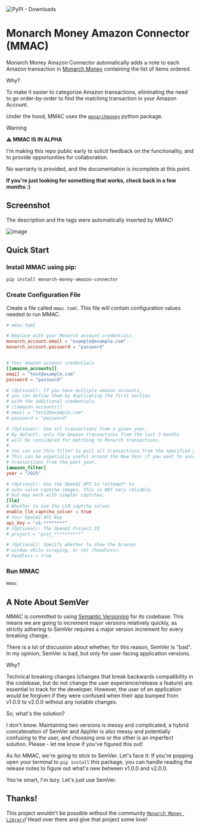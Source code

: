![PyPI - Downloads](https://img.shields.io/pypi/dm/monarch-money-amazon-connector)


# Monarch Money Amazon Connector (MMAC)

Monarch Money Amazon Connector automatically adds
a note to each Amazon transaction in [Monarch Money](https://monarchmoney.com) containing
the list of items ordered.

Why?

To make it easier to categorize Amazon transactions, eliminating
the need to go order-by-order to find the matching transaction
in your Amazon Account.

Under the hood, MMAC uses the [`monarchmoney`](https://github.com/hammem/monarchmoney) python package.

> [!Warning]
>
> **⚠️ MMAC IS IN ALPHA**
>
> I'm making this repo public early to solicit feedback on the functionality,
> and to provide opportunities for collaboration.
>
> No warranty is provided, and the documentation is incomplete at this point.
>
> **If you're just looking for something that works, check back in a few months :)**

## Screenshot

The description and the tags were automatically inserted by MMAC!

![image](https://github.com/user-attachments/assets/9efbeccf-d186-4ca4-aef4-6d4915e9afc5)


## Quick Start

### Install MMAC using pip:

```bash
pip install monarch-money-amazon-connector
```

### Create Configuration File

Create a file called `mmac.toml`. This file
will contain configuration values needed to run MMAC.

```toml
# mmac.toml

# Replace with your Monarch account credentials.
monarch_account.email = "example@example.com"
monarch_account.password = "password"


# Your amazon account credentials
[[amazon_accounts]]
email = "test@example.com"
password = "password"

# (Optional): If you have multiple amazon accounts,
# you can define them by duplicating the first section
# with the additional credentials.
# [[amazon_accounts]]
# email = "test2@example.com"
# password = "password"

# (Optional): Use all transactions from a given year.
# By default, only the Amazon transactions from the last 3 months
# will be considered for matching to Monarch transactions.
#
# You can use this filter to pull all transactions from the specified year.
# This can be especially useful around the New Year if you want to annotate
# transactions from the past year.
[amazon_filter]
year = "2025"

# (Optional): Use the OpenAI API to *attempt* to
# auto solve captcha images. This is NOT very reliable,
# but may work with simpler captchas.
[llm]
# Whether to use the LLM captcha solver
enable_llm_captcha_solver = true
# Your OpenAI API Key
api_key = "sk-********"
# (Optional): The OpenAI Project ID
# project = "proj_**********"

# (Optional): Specify whether to show the browser
# window while scraping, or not (headless).
# headless = true
```

### Run MMAC

```bash
mmac
```

## A Note About SemVer

MMAC is committed to using [Semantic Versioning](https://semver.org/) for its codebase.
This means we are going to increment major versions relatively quickly, as strictly adhering to SemVer requires
a major version increment for every breaking change.

There is a lot of discussion about whether, for this reason, SemVer is "bad". In my opinion,
SemVer *is* bad, but only for user-facing application versions.

Why?

Technical breaking changes (changes that break backwards compatibility in the codebase, but do not
change the user experience/release a feature) are essential to track for the developer. However,
the user of an application would be forgiven if they were confused when their app bumped from
v1.0.0 to v2.0.0 without any notable changes.

So, what's the solution?

I don't know. Maintaining two versions is messy and complicated, a hybrid concatenation
of SemVer and AppVer is also messy and potentially confusing to the user, and choosing one or
the other is an imperfect solution. Please - let me know if you've figured this out!

As for MMAC, we're going to stick to SemVer. Let's face it: If you're popping open your terminal
to `pip install` this package, you can handle reading the release notes to figure out what's new
between v1.0.0 and v2.0.0.

You're smart, I'm lazy. Let's just use SemVer.

## Thanks!

This project wouldn't be possible without the community [`Monarch Money Library`](https://github.com/hammem/monarchmoney)!
Head over there and give that project some love!
